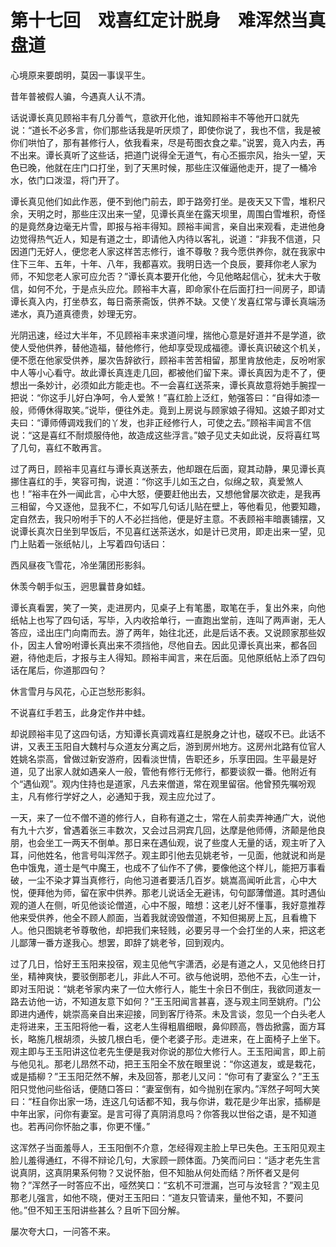 # 第十七回　戏喜红定计脱身　难浑然当真盘道

心境原来要朗明，莫因一事误平生。

昔年普被假人骗，今遇真人认不清。

话说谭长真见顾裕丰有几分善气，意欲开化他，谁知顾裕丰不等他开口就先说：“道长不必多言，你们那些话我是听厌烦了，即使你说了，我也不信，我是被你们哄怕了，那有甚修行人，依我看来，尽是苟图衣食之辈。”说罢，竟入内去，再不出来。谭长真听了这些话，把道门说得全无道气，有心丕振宗风，抬头一望，天色已晚，他就在庄门口打坐，到了天黑时候，那些庄汉催逼他走开，提了一桶冷水，依门口泼湿，将门开了。

谭长真见他们如此作恶，便不到他门前去，即于路旁打坐。是夜天又下雪，堆积尺余，天明之时，那些庄汉出来一望，见谭长真坐在露天坝里，周围白雪堆积，奇怪的是竟然身边毫无片雪，即报与裕丰得知。顾裕丰闻言，亲自出来观看，走进他身边觉得热气近人，知是有道之士，即请他入内待以客礼，说道：“非我不信道，只因道门无好人，便您老人家这样苦志修行，谁不尊敬？我今愿供养你，就在我家中住下三年、五年，十年、八年，我都喜欢。我明日选一个良辰，要拜你老人家为师，不知您老人家可应允否？”谭长真本要开化他，今见他略起信心，犹未大于敬信，如何不允，于是点头应允。顾裕丰大喜，即命家仆在后面打扫一间房子，即请谭长真入内，打坐恭玄，每日斋荼斋饭，供养不缺。又使丫发喜红常与谭长真端汤递水，真乃道真德贵，妙理无穷。

光阴迅速，经过大半年，不见顾裕丰来求道问埋，揣他心意是好道并不是学道，欲使人受他供养，替他造福，替他修行，他却享受现成福德。谭长真识破这个机关，便不愿在他家受供养，屡次告辞欲行，顾裕丰苦苦相留，那里肯放他走，反吩咐家中人等小心看守。故此谭长真连走几回，都被他们留下来。谭长真因为走不了，便想出一条妙计，必须如此方能走也。不一会喜红送茶来，谭长真故意将她手腕捏一把说：“你这手儿好白净呵，令人爱煞！”喜红脸上泛红，勉强答曰：“自得如漆一般，师傅休得取笑。”说毕，便往外走。竟到上房说与顾家娘子得知。这娘子即对丈夫曰：“谭师傅调戏我们的丫发，也非正经修行人，可使之去。”顾裕丰闻言不信说：“这是喜红不耐烦服侍他，故造成这些浮言。”娘子见丈夫如此说，反将喜红骂了几句，喜红不敢再言。

过了两日，顾裕丰见喜红与谭长真送荼去，他却跟在后面，窥其动静，果见谭长真挪住喜红的手，笑容可掏，说道：“你这手儿如玉之白，似绵之软，真爱煞人也！”裕丰在外一闻此言，心中大怒，便要赶他出去，又想他曾屡次欲走，是我再三相留，今又逐他，显我不仁，不如写几句话儿贴在壁上，等他看见，他要知趣，定自然去，我只吩咐手下的人不必拦挡他，便是好主意。不表顾裕丰暗裹铺摆，又说谭长真次日坐到早饭后，不见喜红送茶送水，如是计已灵用，即走出来一望，见门上贴着一张纸帖儿，上写着四句话曰：

西风昼夜飞雪花，冷坐蒲团形影斜。

休羡今朝手似玉，迥思曩昔身如蛙。

谭长真看罢，笑了一笑，走进房内，见桌子上有笔墨，取笔在手，复出外来，向他纸帖上也写了四句话，写毕，入内收拾单行，一直跑出堂前，连叫了两声谢，无人答应，迳出庄门向南而去。游了两年，始往北还，此是后话不表。又说顾家那些奴仆，因主人曾吩咐谭长真出来不须挡他，尽他自去。因此见谭长真出来，都各回避，待他走后，才报与主人得知。顾裕丰闻言，来在后面。见他原纸帖上添了四句话在尾后，你道那四句？

休言雪月与风花，心正岂愁形影斜。

不说喜红手若玉，此身定作井中蛙。

却说顾裕丰见了这四句话，方知谭长真调戏喜红是脱身之计也，磋叹不已。此话不讲，又表王玉阳自大魏村与众道友分离之后，游到房州地方。这房州北路有位官人姓姚名崇高，曾做过新安游府，因看淡世情，告职还乡，乐享田园。生平最是好道，见了出家人就如遇亲人一般，管他有修行无修行，都要谈叙一番。他附近有个“遇仙观”。观内住持也是道家，凡去来僧道，常在观里留宿。他曾预先嘱吩观主，凡有修行学好之人，必通知于我，观主应允过了。

一天，来了一位不僧不道的修行人，自称有道之士，常在人前卖弄神通广大，说他有九十六岁，曾遇着张三丰数次，又会过吕洞宾几回，达摩是他师傅，济颠是他良朋，也会坐工一两天不倒单。那日来在遇仙观，说了些度人无量的话，观主听了入耳，问他姓名，他言号叫浑然子。观主即引他去见姚老爷，一见面，他就说和尚是色中饿鬼，道士是气中魔王，也成不了仙作不了佛，要像他这个样儿，能把万事看破，一尘不染才算当真修行，向他习道者要活几百岁。姚嵩高闻听此言，心中大悦，便拜他为师，留在家中供养。那老儿说话全无避讳，句句鄙薄僧道。其时遇仙观的道人在侧，听见他谈论僧道，心中不服，暗想：这老儿好不懂事，我好意推荐他来受供养，他全不顾人颜面，当着我就谤毁僧道，不知但揭房上瓦，且看檐下人。他只图姚老爷尊敬他，却把我们来轻贱，必要另寻一个会打坐的人来，把这老儿鄙薄一番方遂我心。想罢，即辞了姚老爷，回到观内。

过了几日，恰好王玉阳来投宿，观主见他气宇潇洒，必是有道之人，又见他终日打坐，精神爽快，要驳倒那老儿，非此人不可。欲与他说明，恐他不去，心生一计，即对玉阳说：“姚老爷家内来了一位大修行人，能生十余日不倒庄，我欲同道友一路去访他一访，不知道友意下如何？”王玉阳闻言甚喜，逐与观主同至姚府。门公即进内通传，姚崇高亲自出来迎接，同到客厅待茶。未及言谈，忽见一个白头老人走将进来，王玉阳将他一看，这老人生得粗眉细眼，鼻仰顾高，唇齿掀露，面方耳长，略施几根胡须，头披几根白毛，便个老婆子形。走进来，在上面椅子上坐下。观主即与王玉阳讲这位老先生便是我对你说的那位大修行人。王玉阳闻言，即上前与他见礼。那老儿昂然不动，把王玉阳全不放在眼里说：“你这道友，或是栽花，或是插柳？”王玉阳茫然不解，未及回答，那老儿又问：“你可有了妻室么？”王玉阳只觉他问些俗话，便随口答曰：“妻室倒有，如今抛别在家内。”浑然子呵呵大笑曰：“枉自你出家一场，连这几句话都不知，我与你讲，栽花是少年出家，插柳是中年出家，问你有妻室。是言可得了真阴消息吗？你答我以世俗之语，是不知道也。若再问你怀胎之事，你更不懂。”

这浑然子当面羞辱人，王玉阳倒不介意，怎经得观主脸上早已失色。王玉阳见观主脸儿羞得通红，不得不辩论几句，大家顾一顾体面。乃笑而问曰：“适才老先生言说真阴，这真阴果系何物？又说怀胎，但不知胎从何处而结？所怀者又是何物？”浑然子一时答应不出，哑然笑口：“玄机不可泄漏，岂可与汝轻言？”观主见那老儿强言，如他不晓，便对王玉阳曰：“道友只管请来，量他不知，不要问他。”但不知王玉阳讲些甚么？且听下回分解。

屡次夸大口，一问答不来。
